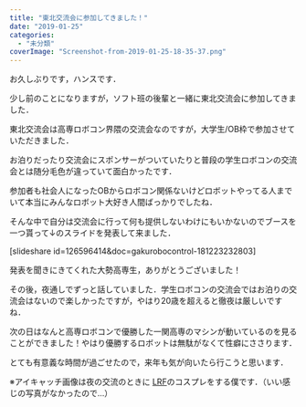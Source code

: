```yaml
---
title: "東北交流会に参加してきました！"
date: "2019-01-25"
categories: 
  - "未分類"
coverImage: "Screenshot-from-2019-01-25-18-35-37.png"
---
```


お久しぶりです，ハンスです．

少し前のことになりますが，ソフト班の後輩と一緒に東北交流会に参加してきました．

東北交流会は高専ロボコン界隈の交流会なのですが，大学生/OB枠で参加させていただきました．

お泊りだったり交流会にスポンサーがついていたりと普段の学生ロボコンの交流会とは随分毛色が違っていて面白かったです．

参加者も社会人になったOBからロボコン関係ないけどロボットやってる人までいて本当にみんなロボット大好き人間ばっかりでしたね．

そんな中で自分は交流会に行って何も提供しないわけにもいかないのでブースを一つ貰って↓のスライドを発表して来ました．

\[slideshare id=126596414&doc=gakurobocontrol-181223232803\]

発表を聞きにきてくれた大勢高専生，ありがとうございました！

その後，夜通しでずっと話していました．学生ロボコンの交流会ではお泊りの交流会はないので楽しかったですが，やはり20歳を超えると徹夜は厳しいですね．

次の日はなんと高専ロボコンで優勝した一関高専のマシンが動いているのを見ることができました！やはり優勝するロボットは無駄がなくて性癖にささります．

とても有意義な時間が過ごせたので，来年も気が向いたら行こうと思います．

※アイキャッチ画像は夜の交流のときに [LRF](https://www.hokuyo-aut.co.jp/search/single.php?serial=21)のコスプレをする僕です．（いい感じの写真がなかったので...）
